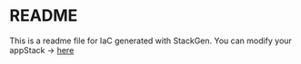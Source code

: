 # README
This is a readme file for IaC generated with StackGen.
You can modify your appStack -> [here](http://main.dev.stackgen.com/appstacks/e29c9c46-4878-4865-b7af-2e771171176a)

